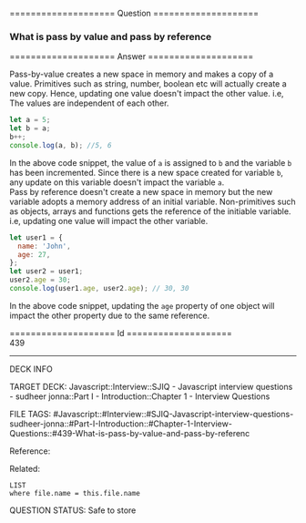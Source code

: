 ==================== Question ====================  

### What is pass by value and pass by reference  

==================== Answer ====================  

Pass-by-value creates a new space in memory and makes a copy of a value.
Primitives such as string, number, boolean etc will actually create a new copy.
Hence, updating one value doesn't impact the other value. i.e, The values are
independent of each other.

```javascript
let a = 5;
let b = a;
b++;
console.log(a, b); //5, 6
```

In the above code snippet, the value of `a` is assigned to `b` and the variable
`b` has been incremented. Since there is a new space created for variable `b`,
any update on this variable doesn't impact the variable `a`.  
Pass by reference doesn't create a new space in memory but the new variable
adopts a memory address of an initial variable. Non-primitives such as objects,
arrays and functions gets the reference of the initiable variable. i.e, updating
one value will impact the other variable.

```javascript
let user1 = {
  name: 'John',
  age: 27,
};
let user2 = user1;
user2.age = 30;
console.log(user1.age, user2.age); // 30, 30
```

In the above code snippet, updating the `age` property of one object will impact
the other property due to the same reference.

==================== Id ====================  
439

---

DECK INFO

TARGET DECK: Javascript::Interview::SJIQ - Javascript interview questions - sudheer jonna::Part I - Introduction::Chapter 1 - Interview Questions

FILE TAGS: #Javascript::#Interview::#SJIQ-Javascript-interview-questions-sudheer-jonna::#Part-I-Introduction::#Chapter-1-Interview-Questions::#439-What-is-pass-by-value-and-pass-by-referenc

Reference:

Related:

```dataview
LIST
where file.name = this.file.name
```

QUESTION STATUS: Safe to store
